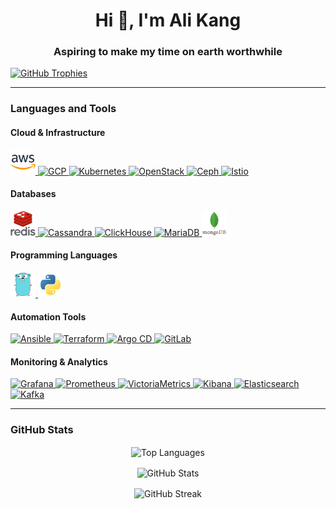 <h1 align="center">Hi 👋, I'm Ali Kang</h1>
<h3 align="center">Aspiring to make my time on earth worthwhile</h3>


<p align="left">
  <a href="https://github.com/ryo-ma/github-profile-trophy">
    <img src="https://github-profile-trophy.vercel.app/?username=xogoodnow" alt="GitHub Trophies" />
  </a>
</p>

---

### Languages and Tools

#### Cloud & Infrastructure

<p align="left">
  <a href="https://aws.amazon.com" target="_blank" rel="noreferrer">
    <img src="https://raw.githubusercontent.com/devicons/devicon/master/icons/amazonwebservices/amazonwebservices-original-wordmark.svg" alt="AWS" width="40" height="40"/>
  </a>
  <a href="https://cloud.google.com" target="_blank" rel="noreferrer">
    <img src="https://www.vectorlogo.zone/logos/google_cloud/google_cloud-icon.svg" alt="GCP" width="40" height="40"/>
  </a>
  <a href="https://kubernetes.io" target="_blank" rel="noreferrer">
    <img src="https://www.vectorlogo.zone/logos/kubernetes/kubernetes-icon.svg" alt="Kubernetes" width="40" height="40"/>
  </a>
  <a href="https://www.openstack.org/" target="_blank" rel="noreferrer">
    <img src="https://www.vectorlogo.zone/logos/openstack/openstack-icon.svg" alt="OpenStack" width="40" height="40"/>
  </a>
  <a href="https://ceph.io/" target="_blank" rel="noreferrer">
    <img src="https://www.vectorlogo.zone/logos/ceph/ceph-icon.svg" alt="Ceph" width="40" height="40"/>
  </a>
  <a href="https://istio.io/" target="_blank" rel="noreferrer">
    <img src="https://encrypted-tbn0.gstatic.com/images?q=tbn:ANd9GcTEOSviGneoTO03b_9Kj6T3giAB0HpFjnDDxg&s" alt="Istio" width="40" height="40"/>
  </a>
</p>

#### Databases

<p align="left">
  <a href="https://redis.io" target="_blank" rel="noreferrer">
    <img src="https://raw.githubusercontent.com/devicons/devicon/master/icons/redis/redis-original-wordmark.svg" alt="Redis" width="40" height="40"/>
  </a>
  <a href="https://cassandra.apache.org/" target="_blank" rel="noreferrer">
    <img src="https://www.vectorlogo.zone/logos/apache_cassandra/apache_cassandra-icon.svg" alt="Cassandra" width="40" height="40"/>
  </a>
  <a href="https://clickhouse.com/" target="_blank" rel="noreferrer">
    <img src="https://static.cdnlogo.com/logos/c/57/clickhouse.svg" alt="ClickHouse" width="40" height="40"/>
  </a>

  <a href="https://mariadb.org/" target="_blank" rel="noreferrer">
    <img src="https://www.vectorlogo.zone/logos/mariadb/mariadb-icon.svg" alt="MariaDB" width="40" height="40"/>
  </a>
  <a href="https://www.mongodb.com/" target="_blank" rel="noreferrer">
    <img src="https://raw.githubusercontent.com/devicons/devicon/master/icons/mongodb/mongodb-original-wordmark.svg" alt="MongoDB" width="40" height="40"/>
  </a>

</p>

#### Programming Languages

<p align="left">
  <a href="https://golang.org" target="_blank" rel="noreferrer">
    <img src="https://raw.githubusercontent.com/devicons/devicon/master/icons/go/go-original.svg" alt="Go" width="40" height="40"/>
  </a>
  <a href="https://www.python.org" target="_blank" rel="noreferrer">
    <img src="https://raw.githubusercontent.com/devicons/devicon/master/icons/python/python-original.svg" alt="Python" width="40" height="40"/>
  </a>
</p>

#### Automation Tools

<p align="left">
  <a href="https://www.ansible.com/" target="_blank" rel="noreferrer">
    <img src="https://www.vectorlogo.zone/logos/ansible/ansible-icon.svg" alt="Ansible" width="40" height="40"/>
  </a>
  <a href="https://www.terraform.io/" target="_blank" rel="noreferrer">
    <img src="https://www.vectorlogo.zone/logos/terraformio/terraformio-icon.svg" alt="Terraform" width="40" height="40"/>
  </a>
  <a href="https://argo-cd.readthedocs.io/en/stable/" target="_blank" rel="noreferrer">
    <img src="https://camo.githubusercontent.com/8c2291236a1945ea50aa74f84cb581780811afcb7f23a977fef259ec82f67876/68747470733a2f2f7265646861742d7363686f6c6172732e6769746875622e696f2f6172676f63642d7475746f7269616c2f6172676f63642d7475746f7269616c2f5f696d616765732f6172676f63642d6c6f676f2e706e67" alt="Argo CD" width="40" height="40"/>
  </a>
  <a href="https://gitlab.com/" target="_blank" rel="noreferrer">
    <img src="https://banner2.cleanpng.com/20180510/qae/avc2afp03.webp" alt="GitLab" width="40" height="40"/>
  </a>
</p>

#### Monitoring & Analytics

<p align="left">
  <a href="https://grafana.com" target="_blank" rel="noreferrer">
    <img src="https://www.vectorlogo.zone/logos/grafana/grafana-icon.svg" alt="Grafana" width="40" height="40"/>
  </a>
  <a href="https://prometheus.io/" target="_blank" rel="noreferrer">
    <img src="https://www.vectorlogo.zone/logos/prometheusio/prometheusio-icon.svg" alt="Prometheus" width="40" height="40"/>
  </a>
  <a href="https://victoriametrics.com/" target="_blank" rel="noreferrer">
    <img src="https://victoriametrics.com/icons/apple-touch-icon.png" alt="VictoriaMetrics" width="40" height="40"/>
  </a>
  <a href="https://www.elastic.co/kibana" target="_blank" rel="noreferrer">
    <img src="https://www.vectorlogo.zone/logos/elasticco_kibana/elasticco_kibana-icon.svg" alt="Kibana" width="40" height="40"/>
  </a>
  <a href="https://www.elastic.co" target="_blank" rel="noreferrer">
    <img src="https://www.vectorlogo.zone/logos/elastic/elastic-icon.svg" alt="Elasticsearch" width="40" height="40"/>
  </a>
  <a href="https://kafka.apache.org/" target="_blank" rel="noreferrer">
    <img src="https://res.cloudinary.com/canonical/image/fetch/f_auto,q_auto,fl_sanitize,w_178,h_287/https://assets.ubuntu.com/v1/ce971717-Kafka-logo-badge-white.svg" alt="Kafka" width="40" height="40"/>
  </a>
</p>

---

### GitHub Stats

<p align="center">
  <img align="center" src="https://github-readme-stats.vercel.app/api/top-langs?username=xogoodnow&show_icons=true&locale=en&layout=compact" alt="Top Languages" />
</p>

<p align="center">
  <img align="center" src="https://github-readme-stats.vercel.app/api?username=xogoodnow&show_icons=true&locale=en" alt="GitHub Stats" />
</p>

<p align="center">
  <img align="center" src="https://github-readme-streak-stats.herokuapp.com/?user=xogoodnow" alt="GitHub Streak" />
</p>
